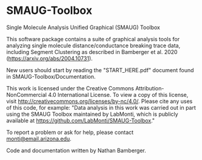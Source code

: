 # SMAUG-Toolbox
Single Molecule Analysis Unified Graphical (SMAUG) Toolbox

This software package contains a suite of graphical analysis tools for analyzing single molecule distance/conductance breaking trace data, including Segment Clustering as described in Bamberger et al. 2020 (https://arxiv.org/abs/2004.10731).  

New users should start by reading the "START_HERE.pdf" document found in SMAUG-Toolbox/Documentation.  

This work is licensed under the Creative Commons Attribution-NonCommercial 4.0 International License. To view a copy of this license, visit http://creativecommons.org/licenses/by-nc/4.0/.  Please cite any uses of this code, for example:
"Data analysis in this work was carried out in part using the SMAUG Toolbox maintained by LabMonti, which is publicly available at https://github.com/LabMonti/SMAUG-Toolbox."

To report a problem or ask for help, please contact monti@email.arizona.edu. 

Code and documentation written by Nathan Bamberger.  
